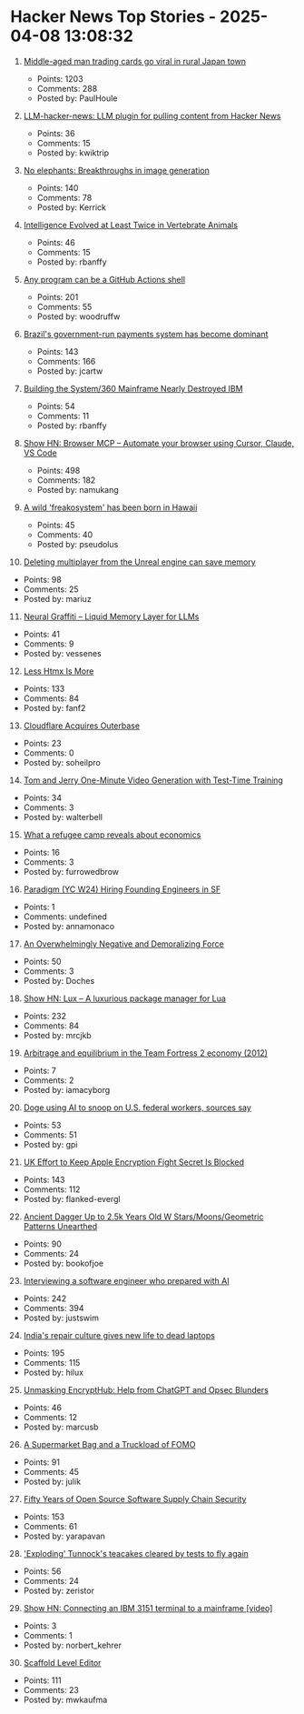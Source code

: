 # Hacker News Top Stories - 2025-04-08 13:08:32

1. [Middle-aged man trading cards go viral in rural Japan town](https://www.tokyoweekender.com/entertainment/middle-aged-man-trading-cards-go-viral-in-japan/)
   - Points: 1203
   - Comments: 288
   - Posted by: PaulHoule

2. [LLM-hacker-news: LLM plugin for pulling content from Hacker News](https://github.com/simonw/llm-hacker-news)
   - Points: 36
   - Comments: 15
   - Posted by: kwiktrip

3. [No elephants: Breakthroughs in image generation](https://www.oneusefulthing.org/p/no-elephants-breakthroughs-in-image)
   - Points: 140
   - Comments: 78
   - Posted by: Kerrick

4. [Intelligence Evolved at Least Twice in Vertebrate Animals](https://www.quantamagazine.org/intelligence-evolved-at-least-twice-in-vertebrate-animals-20250407/)
   - Points: 46
   - Comments: 15
   - Posted by: rbanffy

5. [Any program can be a GitHub Actions shell](https://yossarian.net/til/post/any-program-can-be-a-github-actions-shell/)
   - Points: 201
   - Comments: 55
   - Posted by: woodruffw

6. [Brazil's government-run payments system has become dominant](https://www.economist.com/the-americas/2025/04/03/brazils-government-run-payments-system-has-become-dominant)
   - Points: 143
   - Comments: 166
   - Posted by: jcartw

7. [Building the System/360 Mainframe Nearly Destroyed IBM](https://spectrum.ieee.org/building-the-system360-mainframe-nearly-destroyed-ibm)
   - Points: 54
   - Comments: 11
   - Posted by: rbanffy

8. [Show HN: Browser MCP – Automate your browser using Cursor, Claude, VS Code](https://browsermcp.io/)
   - Points: 498
   - Comments: 182
   - Posted by: namukang

9. [A wild 'freakosystem' has been born in Hawaii](https://www.bbc.com/future/article/20250403-the-new-hawaiian-freakosystem-emerging-on-oahu-accidentally-created-by-humans)
   - Points: 45
   - Comments: 40
   - Posted by: pseudolus

10. [Deleting multiplayer from the Unreal engine can save memory](https://larstofus.com/2025/04/05/how-deleting-multiplayer-from-the-engine-can-save-memory/)
   - Points: 98
   - Comments: 25
   - Posted by: mariuz

11. [Neural Graffiti – Liquid Memory Layer for LLMs](https://github.com/babycommando/neuralgraffiti)
   - Points: 41
   - Comments: 9
   - Posted by: vessenes

12. [Less Htmx Is More](https://unplannedobsolescence.com/blog/less-htmx-is-more/)
   - Points: 133
   - Comments: 84
   - Posted by: fanf2

13. [Cloudflare Acquires Outerbase](https://blog.cloudflare.com/cloudflare-acquires-outerbase-database-dx/)
   - Points: 23
   - Comments: 0
   - Posted by: soheilpro

14. [Tom and Jerry One-Minute Video Generation with Test-Time Training](https://test-time-training.github.io/video-dit/)
   - Points: 34
   - Comments: 3
   - Posted by: walterbell

15. [What a refugee camp reveals about economics](https://www.economist.com/finance-and-economics/2025/04/03/what-a-refugee-camp-reveals-about-economics)
   - Points: 16
   - Comments: 3
   - Posted by: furrowedbrow

16. [Paradigm (YC W24) Hiring Founding Engineers in SF](https://www.ycombinator.com/companies/paradigm/jobs/nFNWweP-founding-engineer)
   - Points: 1
   - Comments: undefined
   - Posted by: annamonaco

17. [An Overwhelmingly Negative and Demoralizing Force](https://aftermath.site/ai-video-game-development-art-vibe-coding-midjourney)
   - Points: 50
   - Comments: 3
   - Posted by: Doches

18. [Show HN: Lux – A luxurious package manager for Lua](https://mrcjkb.dev/posts/2025-04-07-lux-announcement.html)
   - Points: 232
   - Comments: 84
   - Posted by: mrcjkb

19. [Arbitrage and equilibrium in the Team Fortress 2 economy (2012)](https://web.archive.org/web/20130530084230/http://blogs.valvesoftware.com/economics/arbitrage-and-equilibrium-in-the-team-fortress-2-economy/)
   - Points: 7
   - Comments: 2
   - Posted by: iamacyborg

20. [Doge using AI to snoop on U.S. federal workers, sources say](https://www.reuters.com/technology/artificial-intelligence/musks-doge-using-ai-snoop-us-federal-workers-sources-say-2025-04-08/)
   - Points: 53
   - Comments: 51
   - Posted by: gpi

21. [UK Effort to Keep Apple Encryption Fight Secret Is Blocked](https://www.msn.com/en-us/money/other/uk-effort-to-keep-apple-encryption-fight-secret-is-blocked/ar-AA1CsokD)
   - Points: 143
   - Comments: 112
   - Posted by: flanked-evergl

22. [Ancient Dagger Up to 2.5k Years Old W Stars/Moons/Geometric Patterns Unearthed](https://www.smithsonianmag.com/smart-news/metal-detectorists-unearth-ancient-dagger-decorated-with-tiny-stars-crescent-moons-and-geometric-patterns-180986369/)
   - Points: 90
   - Comments: 24
   - Posted by: bookofjoe

23. [Interviewing a software engineer who prepared with AI](https://www.kapwing.com/blog/what-its-like-to-interview-a-software-engineer-preparing-with-ai/)
   - Points: 242
   - Comments: 394
   - Posted by: justswim

24. [India's repair culture gives new life to dead laptops](https://www.theverge.com/tech/639126/india-frankenstein-laptops)
   - Points: 195
   - Comments: 115
   - Posted by: hilux

25. [Unmasking EncryptHub: Help from ChatGPT and Opsec Blunders](https://outpost24.com/blog/unmasking-encrypthub-chatgpt-partner-crime/)
   - Points: 46
   - Comments: 12
   - Posted by: marcusb

26. [A Supermarket Bag and a Truckload of FOMO](https://blog.julik.nl/2025/03/a-little-adventure-in-modern-frontend)
   - Points: 91
   - Comments: 45
   - Posted by: julik

27. [Fifty Years of Open Source Software Supply Chain Security](https://queue.acm.org/detail.cfm?id=3722542)
   - Points: 153
   - Comments: 61
   - Posted by: yarapavan

28. ['Exploding' Tunnock's teacakes cleared by tests to fly again](https://www.bbc.co.uk/news/articles/c20x5x0g3kqo)
   - Points: 56
   - Comments: 24
   - Posted by: zeristor

29. [Show HN: Connecting an IBM 3151 terminal to a mainframe [video]](https://www.youtube.com/watch?v=V14ac9cRi9Q)
   - Points: 3
   - Comments: 1
   - Posted by: norbert_kehrer

30. [Scaffold Level Editor](https://blog.littlepolygon.com/posts/scaffold/)
   - Points: 111
   - Comments: 23
   - Posted by: mwkaufma

